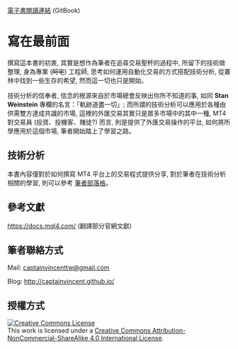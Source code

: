 [電子書閱讀連結](https://www.gitbook.com/book/captainvincent/mt4-cooking-book/details) (GitBook)

# 寫在最前面
撰寫這本書的初衷, 其實是想作為筆者在追尋交易聖杯的過程中, 所留下的技術做整理, 身為專業 (~~阿宅~~) 工程師, 思考如何運用自動化交易的方式搭配技術分析, 從叢林中找到一些生存的希望, 然而這一切也只是開始。

技術分析的信奉者, 信念的根源來自於市場總會反映出你所不知道的事, 如同 **Stan Weinstein** 專欄的名言：「軌跡道盡一切」; 而所謂的技術分析可以應用於各種由供需雙方達成共識的市場, 這裡的外匯交易其實只是眾多市場中的其中一種, MT4 對交易員 (投資、投機客、賭徒?) 而言, 則是提供了外匯交易操作的平台, 如何將所學應用於這個市場, 筆者開始踏上了學習之路。

## 技術分析
本書內容僅對於如何撰寫 MT4 平台上的交易程式提供分享, 對於筆者在技術分析相關的學習, 則可以參考 [筆者部落格](http://captainvincent.github.io/)。

## 參考文獻
https://docs.mql4.com/ (翻譯部分官網文獻)

## 筆者聯絡方式
Mail: [captainvincenttw@gmail.com](mailto:captainvincenttw@gmail.com)

Blog: http://captainvincent.github.io/


## 授權方式
<a rel="license" href="http://creativecommons.org/licenses/by-nc-sa/4.0/"><img alt="Creative Commons License" style="border-width:0" src="https://i.creativecommons.org/l/by-nc-sa/4.0/88x31.png" /></a><br />This work is licensed under a <a rel="license" href="http://creativecommons.org/licenses/by-nc-sa/4.0/">Creative Commons Attribution-NonCommercial-ShareAlike 4.0 International License</a>.
